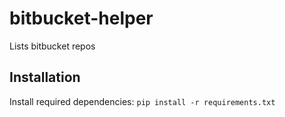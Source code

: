# bitbucket-helper
Lists bitbucket repos

## Installation
Install required dependencies:
`pip install -r requirements.txt`